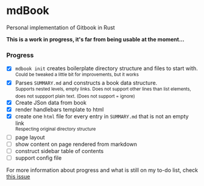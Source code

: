 # mdBook

Personal implementation of Gitbook in Rust

**This is a work in progress, it's far from being usable at the moment...**

### Progress

- [x] `mdbook init` creates boilerplate directory structure and files to start with. <br><sup>Could be tweaked a little bit for improvements, but it works</sup>
- [x] Parses `SUMMARY.md` and constructs a book data structure.<br><sup>Supports nested levels, empty links. Does not support other lines than list elements, does not suppport plain text. (Does not support = ignore)</sup>
- [x] Create JSon data from book
- [x] render handlebars template to html
- [x] create one `html` file for every entry in `SUMMARY.md` that is not an empty link<br><sup>Respecting original directory structure</sup>
- [ ] page layout
- [ ] show content on page rendered from markdown
- [ ] construct sidebar table of contents
- [ ] support config file

For more information about progress and what is still on my to-do list, check [this issue](../../issues/1)
